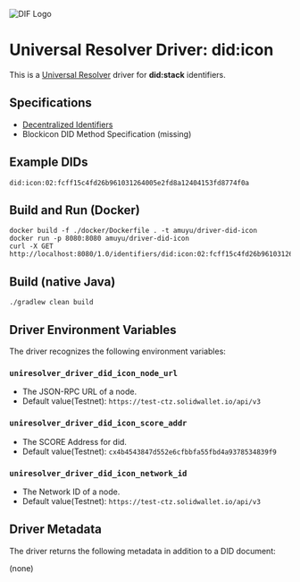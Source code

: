 ![DIF Logo](https://raw.githubusercontent.com/decentralized-identity/decentralized-identity.github.io/master/images/logo-small.png)

# Universal Resolver Driver: did:icon

This is a [Universal Resolver](https://github.com/decentralized-identity/universal-resolver/) driver for **did:stack** identifiers.

## Specifications

* [Decentralized Identifiers](https://w3c-ccg.github.io/did-spec/)
* Blockicon DID Method Specification (missing)

## Example DIDs

```
did:icon:02:fcff15c4fd26b961031264005e2fd8a12404153fd8774f0a
```

## Build and Run (Docker)

```
docker build -f ./docker/Dockerfile . -t amuyu/driver-did-icon
docker run -p 8080:8080 amuyu/driver-did-icon
curl -X GET http://localhost:8080/1.0/identifiers/did:icon:02:fcff15c4fd26b961031264005e2fd8a12404153fd8774f0a
```

## Build (native Java)
```
./gradlew clean build
```

## Driver Environment Variables

The driver recognizes the following environment variables:

### `uniresolver_driver_did_icon_node_url`

  * The JSON-RPC URL of a node.
  * Default value(Testnet): `https://test-ctz.solidwallet.io/api/v3`
 
### `uniresolver_driver_did_icon_score_addr`

  * The SCORE Address for did.
  * Default value(Testnet): `cx4b4543847d552e6cfbbfa55fbd4a9378534839f9`
  
### `uniresolver_driver_did_icon_network_id`

  * The Network ID of a node.
  * Default value(Testnet): `https://test-ctz.solidwallet.io/api/v3`
  
## Driver Metadata

The driver returns the following metadata in addition to a DID document:

(none)
